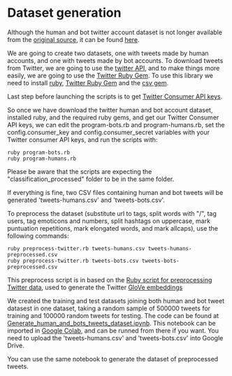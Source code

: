 # Dataset generation
Although the human and bot twitter account dataset is not longer available from the [original source](https://www.cl.cam.ac.uk/~szuhg2/data/characterisation_processed.zip), it can be found [here](./classification_processed).

We are going to create two datasets, one with tweets made by human accounts, and one with tweets made by bot accounts. To download tweets from Twitter, we are going to use the [twitter API](https://developer.twitter.com/en/docs), and to make things more easily, we are going to use the [Twitter Ruby Gem](https://rdoc.info/gems/twitter). To use this library we need to install [ruby](https://www.ruby-lang.org/en/), [Twitter Ruby Gem](https://rdoc.info/gems/twitter) and the [csv gem](https://github.com/ruby/csv).

Last step before launching the scripts is to get [Twitter Consumer API keys](https://developer.twitter.com/en/docs/basics/authentication/overview/application-only).

So once we have download the twitter human and bot account dataset, installed ruby, and the required ruby gems, and get our Twitter Consumer API keys, we can edit the program-bots.rb and program-humans.rb, set the config.consumer_key and config.consumer_secret variables with your Twitter consumer API keys, and run the scripts with: 

```
ruby program-bots.rb
ruby program-humans.rb
```
Please be aware that the scripts are expecting the "classification_processed" folder to be in the same folder. 

If everything is fine, two CSV files containing human and bot tweets will be generated 'tweets-humans.csv' and 'tweets-bots.csv'.

To preprocess the dataset (substitute url to tags, split words with "/", tag users, tag emoticons and numbers, split hashtags on uppercase, mark puntuation repetitions, mark elongated words, and mark allcaps), use the following commands:
```
ruby preprocess-twitter.rb tweets-humans.csv tweets-humans-preprocessed.csv
ruby preprocess-twitter.rb tweets-bots.csv tweets-bots-preprocessed.csv
```
This preprocess script is in based on the [Ruby script for preprocessing Twitter data](https://nlp.stanford.edu/projects/glove/preprocess-twitter.rb), used to generate the Twitter [GloVe embeddings](https://nlp.stanford.edu/projects/glove/)

We created the training and test datasets joining both human and bot tweet datasest in one dataset, taking a random sample of 500000 tweets for training and 100000 random tweets for testing. The code can be found at [Generate_human_and_bots_tweets_dataset.ipynb](./Generate_human_and_bots_tweets_dataset.ipynb). This notebook can be imported in [Google Colab](https://colab.research.google.com), and can be runned from there if you want. You need to upload the 'tweets-humans.csv' and 'tweets-bots.csv' into Google Drive.
 
 You can use the same notebook to generate the dataset of preprocessed tweets.
